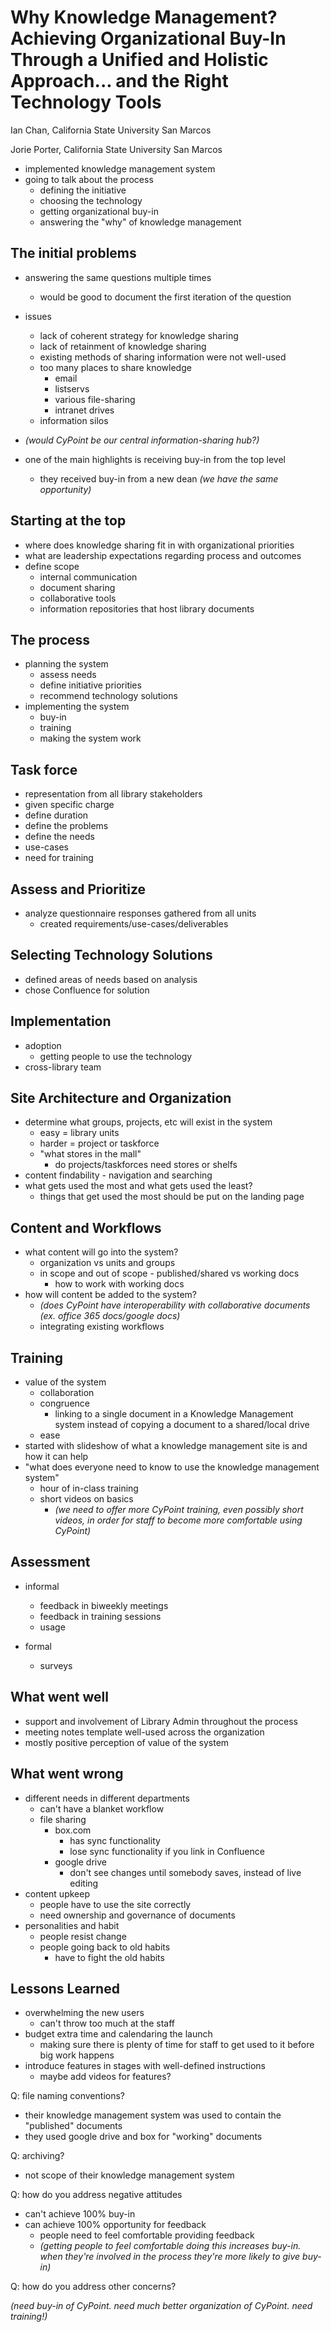 Why Knowledge Management? Achieving Organizational Buy-In Through a Unified and Holistic Approach... and the Right Technology Tools
=========================

Ian Chan, California State University San Marcos

Jorie Porter, California State University San Marcos

- implemented knowledge management system
- going to talk about the process
	- defining the initiative
	- choosing the technology
	- getting organizational buy-in
	- answering the "why" of knowledge management

The initial problems
-----------

- answering the same questions multiple times
	- would be good to document the first iteration of the question
- issues
	- lack of coherent strategy for knowledge sharing
	- lack of retainment of knowledge sharing
	- existing methods of sharing information were not well-used
	- too many places to share knowledge
		- email
		- listservs
		- various file-sharing
		- intranet drives
	- information silos
- *(would CyPoint be our central information-sharing hub?)*

- one of the main highlights is receiving buy-in from the top level
	- they received buy-in from a new dean *(we have the same opportunity)*

Starting at the top
-----------

- where does knowledge sharing fit in with organizational priorities
- what are leadership expectations regarding process and outcomes
- define scope
	- internal communication
	- document sharing
	- collaborative tools
	- information repositories that host library documents

The process
--------

- planning the system
	- assess needs
	- define initiative priorities
	- recommend technology solutions
- implementing the system
	- buy-in
	- training
	- making the system work

Task force
-------

- representation from all library stakeholders
- given specific charge
- define duration
- define the problems
- define the needs
- use-cases
- need for training

Assess and Prioritize
---------

- analyze questionnaire responses gathered from all units
	- created requirements/use-cases/deliverables

Selecting Technology Solutions
------------

- defined areas of needs based on analysis
- chose Confluence for solution

Implementation
--------------

- adoption
	- getting people to use the technology
- cross-library team

Site Architecture and Organization
----------

- determine what groups, projects, etc will exist in the system
	- easy = library units
	- harder = project or taskforce
	- "what stores in the mall"
		- do projects/taskforces need stores or shelfs
- content findability - navigation and searching
- what gets used the most and what gets used the least?
	- things that get used the most should be put on the landing page

Content and Workflows
---------------

- what content will go into the system?
	- organization vs units and groups
	- in scope and out of scope - published/shared vs working docs
		- how to work with working docs
- how will content be added to the system?
	- *(does CyPoint have interoperability with collaborative documents (ex. office 365 docs/google docs)*
	- integrating existing workflows

Training
--------

- value of the system
	- collaboration
	- congruence
		- linking to a single document in a Knowledge Management system instead of copying a document to a shared/local drive
	- ease
- started with slideshow of what a knowledge management site is and how it can help
- "what does everyone need to know to use the knowledge management system"
	- hour of in-class training
	- short videos on basics
		- *(we need to offer more CyPoint training, even possibly short videos, in order for staff to become more comfortable using CyPoint)*

Assessment
----------

- informal
	- feedback in biweekly meetings
	- feedback in training sessions
	- usage

- formal
	- surveys

What went well
-------------

- support and involvement of Library Admin throughout the process
- meeting notes template well-used across the organization
- mostly positive perception of value of the system

What went wrong
---------------

- different needs in different departments
	- can't have a blanket workflow
	- file sharing
		- box.com
			- has sync functionality
			- lose sync functionality if you link in Confluence
		- google drive
			- don't see changes until somebody saves, instead of live editing
- content upkeep
	- people have to use the site correctly
	- need ownership and governance of documents
- personalities and habit
	- people resist change
	- people going back to old habits
		- have to fight the old habits

Lessons Learned
---------------

- overwhelming the new users
	- can't throw too much at the staff
- budget extra time and calendaring the launch
	- making sure there is plenty of time for staff to get used to it before big work happens
- introduce features in stages with well-defined instructions
	- maybe add videos for features?

Q: file naming conventions?
- their knowledge management system was used to contain the "published" documents
- they used google drive and box for "working" documents

Q: archiving?
- not scope of their knowledge management system

Q: how do you address negative attitudes
- can't achieve 100% buy-in
- can achieve 100% opportunity for feedback
	- people need to feel comfortable providing feedback
	- *(getting people to feel comfortable doing this increases buy-in. when they're involved in the process they're more likely to give buy-in)*

Q: how do you address other concerns?

*(need buy-in of CyPoint. need much better organization of CyPoint. need training!)*
